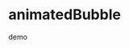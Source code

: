 # animatedBubble
<a herf="https://lauraxu3.github.io/animation/animatedBubbles/animatedBubbles.html">demo</a>
# 
